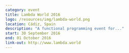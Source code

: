 ```yaml
---
category: event
title: Lambda World 2016
logo: /resources/img/lambda-world.png
location: Cádiz, Spain
description: "A functional programming event for..."
start: 30 September 2016
end: 01 October 2016
link-out: http://www.lambda.world
---
```


